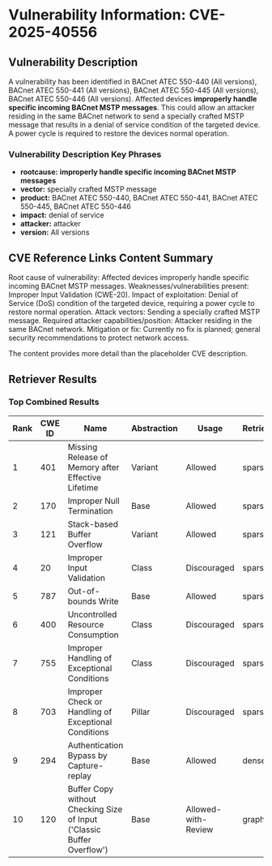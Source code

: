 # Vulnerability Information: CVE-2025-40556

## Vulnerability Description
A vulnerability has been identified in BACnet ATEC 550-440 (All versions), BACnet ATEC 550-441 (All versions), BACnet ATEC 550-445 (All versions), BACnet ATEC 550-446 (All versions). Affected devices **improperly handle specific incoming BACnet MSTP messages**. This could allow an attacker residing in the same BACnet network to send a specially crafted MSTP message that results in a denial of service condition of the targeted device. A power cycle is required to restore the devices normal operation.

### Vulnerability Description Key Phrases
- **rootcause:** **improperly handle specific incoming BACnet MSTP messages**
- **vector:** specially crafted MSTP message
- **product:** BACnet ATEC 550-440, BACnet ATEC 550-441, BACnet ATEC 550-445, BACnet ATEC 550-446
- **impact:** denial of service
- **attacker:** attacker
- **version:** All versions

## CVE Reference Links Content Summary
Root cause of vulnerability: Affected devices improperly handle specific incoming BACnet MSTP messages.
Weaknesses/vulnerabilities present: Improper Input Validation (CWE-20).
Impact of exploitation: Denial of Service (DoS) condition of the targeted device, requiring a power cycle to restore normal operation.
Attack vectors: Sending a specially crafted MSTP message.
Required attacker capabilities/position: Attacker residing in the same BACnet network.
Mitigation or fix: Currently no fix is planned; general security recommendations to protect network access.

The content provides more detail than the placeholder CVE description.

## Retriever Results

### Top Combined Results

| Rank | CWE ID | Name | Abstraction | Usage  | Retrievers | Individual Scores |
|------|--------|------|-------------|-------|------------|-------------------|
| 1 | 401 | Missing Release of Memory after Effective Lifetime | Variant | Allowed | sparse | 0.524 |
| 2 | 170 | Improper Null Termination | Base | Allowed | sparse | 0.510 |
| 3 | 121 | Stack-based Buffer Overflow | Variant | Allowed | sparse | 0.449 |
| 4 | 20 | Improper Input Validation | Class | Discouraged | sparse | 0.405 |
| 5 | 787 | Out-of-bounds Write | Base | Allowed | sparse | 0.394 |
| 6 | 400 | Uncontrolled Resource Consumption | Class | Discouraged | sparse | 0.379 |
| 7 | 755 | Improper Handling of Exceptional Conditions | Class | Discouraged | sparse | 0.361 |
| 8 | 703 | Improper Check or Handling of Exceptional Conditions | Pillar | Discouraged | sparse | 0.358 |
| 9 | 294 | Authentication Bypass by Capture-replay | Base | Allowed | dense | 0.516 |
| 10 | 120 | Buffer Copy without Checking Size of Input ('Classic Buffer Overflow') | Base | Allowed-with-Review | graph | 0.003 |

